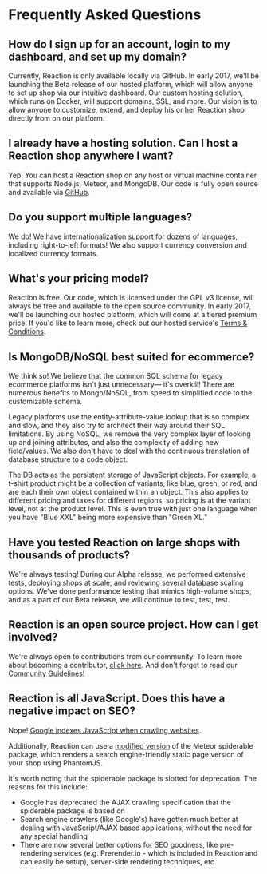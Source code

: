 # Frequently Asked Questions

## How do I sign up for an account, login to my dashboard, and set up my domain?

Currently, Reaction is only available locally via GitHub. In early 2017, we'll be launching the Beta release of our hosted platform, which will allow anyone to set up shop via our intuitive dashboard. Our custom hosting solution, which runs on Docker, will support domains, SSL, and more. Our vision is to allow anyone to customize, extend, and deploy his or her Reaction shop directly from on our platform.

## I already have a hosting solution. Can I host a Reaction shop anywhere I want?

Yep! You can host a Reaction shop on any host or virtual machine container that supports Node.js, Meteor, and MongoDB. Our code is fully open source and available via [GitHub](https://github.com/reactioncommerce/reaction).

## Do you support multiple languages?

We do! We have [internationalization support](/developer/architecture/i18n.md) for dozens of languages, including right-to-left formats! We also support currency conversion and localized currency formats.

## What's your pricing model?

Reaction is free. Our code, which is licensed under the GPL v3 license, will always be free and available to the open source community. In early 2017, we'll be launching our hosted platform, which will come at a tiered premium price. If you'd like to learn more, check out our hosted service's [Terms & Conditions](https://reactioncommerce.com/legal/terms).

## Is MongoDB/NoSQL best suited for ecommerce?

We think so! We believe that the common SQL schema for legacy ecommerce platforms isn't just unnecessary— it's overkill! There are numerous benefits to Mongo/NoSQL, from speed to simplified code to the customizable schema.

Legacy platforms use the entity-attribute-value lookup that is so complex and slow, and they also try to architect their way around their SQL limitations. By using NoSQL, we remove the very complex layer of looking up and joining attributes, and also the complexity of adding new field/values. We also don't have to deal with the continuous translation of database structure to a code object.

The DB acts as the persistent storage of JavaScript objects. For example, a t-shirt product might be a collection of variants, like blue, green, or red, and are each their own object contained within an object. This also applies to different pricing and taxes for different regions, so pricing is at the variant level, not at the product level. This is even true with just one language when you have "Blue XXL" being more expensive than "Green XL."

## Have you tested Reaction on large shops with thousands of products?

We're always testing! During our Alpha release, we performed extensive tests, deploying shops at scale, and reviewing several database scaling options. We've done performance testing that mimics high-volume shops, and as a part of our Beta release, we will continue to test, test, test.

## Reaction is an open source project. How can I get involved?

We're always open to contributions from our community. To learn more about becoming a contributor, [click here](http://blog.reactioncommerce.com/how-to-get-involved-with-reaction-commerce/). And don't forget to read our [Community Guidelines](https://docs.reactioncommerce.com/reaction-docs/master/guidelines)!

## Reaction is all JavaScript. Does this have a negative impact on SEO?

Nope! [Google indexes JavaScript when crawling websites](https://googlewebmastercentral.blogspot.com.es/2014/05/understanding-web-pages-better.html).

Additionally, Reaction can use a [modified version](https://github.com/ongoworks/spiderable) of the Meteor spiderable package, which renders a search engine-friendly static page version of your shop using PhantomJS.

It's worth noting that the spiderable package is slotted for deprecation. The reasons for this include:

- Google has deprecated the AJAX crawling specification that the spiderable package is based on
- Search engine crawlers (like Google's) have gotten much better at dealing with JavaScript/AJAX based applications, without the need for any special handling
- There are now several better options for SEO goodness, like pre-rendering services (e.g. Prerender.io - which is included in Reaction and can easily be setup), server-side rendering techniques, etc.
